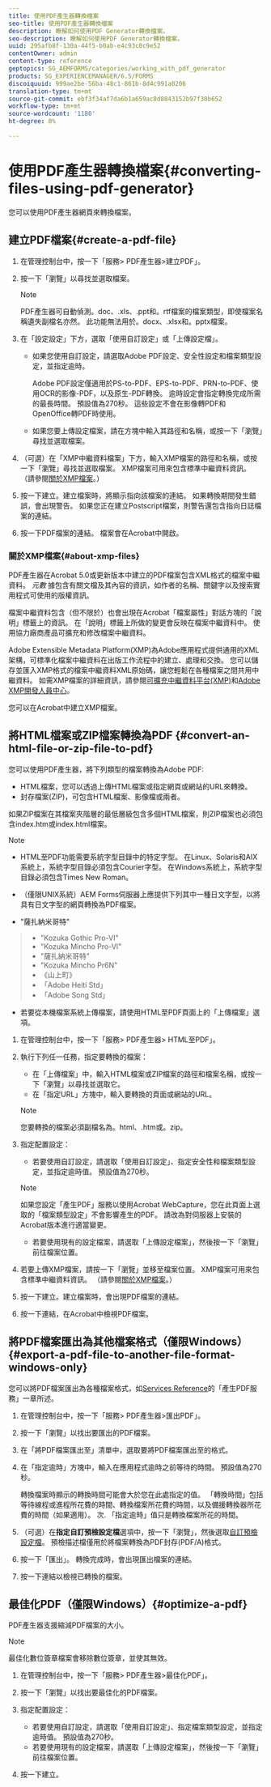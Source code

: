 ```yaml
---
title: 使用PDF產生器轉換檔案
seo-title: 使用PDF產生器轉換檔案
description: 瞭解如何使用PDF Generator轉換檔案。
seo-description: 瞭解如何使用PDF Generator轉換檔案。
uuid: 295afb8f-130a-44f5-b0ab-e4c93c0c9e52
contentOwner: admin
content-type: reference
geptopics: SG_AEMFORMS/categories/working_with_pdf_generator
products: SG_EXPERIENCEMANAGER/6.5/FORMS
discoiquuid: 999ae2be-56ba-48c1-861b-8d4c991a0206
translation-type: tm+mt
source-git-commit: ebf3f34af7da6b1a659ac8d8843152b97f30b652
workflow-type: tm+mt
source-wordcount: '1180'
ht-degree: 0%

---
```



# 使用PDF產生器轉換檔案{#converting-files-using-pdf-generator}

您可以使用PDF產生器網頁來轉換檔案。

## 建立PDF檔案{#create-a-pdf-file}

1. 在管理控制台中，按一下「服務> PDF產生器>建立PDF」。
1. 按一下「瀏覽」以尋找並選取檔案。

   >[!NOTE]
   >
   >PDF產生器可自動偵測。doc、.xls、.ppt和。rtf檔案的檔案類型，即使檔案名稱遺失副檔名亦然。 此功能無法用於。docx、.xlsx和。pptx檔案。

1. 在「設定設定」下方，選取「使用自訂設定」或「上傳設定檔」。

   * 如果您使用自訂設定，請選取Adobe PDF設定、安全性設定和檔案類型設定，並指定逾時。

      Adobe PDF設定僅適用於PS-to-PDF、EPS-to-PDF、PRN-to-PDF、使用OCR的影像-PDF，以及原生-PDF轉換。 逾時設定會指定轉換完成所需的最長時間。 預設值為270秒。 這些設定不會在影像轉PDF和OpenOffice轉PDF時使用。

   * 如果您要上傳設定檔案，請在方塊中輸入其路徑和名稱，或按一下「瀏覽」尋找並選取檔案。

1. （可選）在「XMP中繼資料檔案」下方，輸入XMP檔案的路徑和名稱，或按一下「瀏覽」尋找並選取檔案。 XMP檔案可用來包含標準中繼資料資訊。 （請參閱[關於XMP檔案](converting-files-using-pdf-generator.md#about-xmp-files)。）
1. 按一下建立。建立檔案時，將顯示指向該檔案的連結。 如果轉換期間發生錯誤，會出現警告。 如果您正在建立Postscript檔案，則警告還包含指向日誌檔案的連結。
1. 按一下PDF檔案的連結。 檔案會在Acrobat中開啟。

### 關於XMP檔案{#about-xmp-files}

PDF產生器在Acrobat 5.0或更新版本中建立的PDF檔案包含XML格式的檔案中繼資料。 *元數* 據包含有關文檔及其內容的資訊，如作者的名稱、關鍵字以及搜索實用程式可使用的版權資訊。

檔案中繼資料包含（但不限於）也會出現在Acrobat「檔案屬性」對話方塊的「說明」標籤上的資訊。 在「說明」標籤上所做的變更會反映在檔案中繼資料中。 使用協力廠商產品可擴充和修改檔案中繼資料。

Adobe Extensible Metadata Platform(XMP)為Adobe應用程式提供通用的XML架構，可標準化檔案中繼資料在出版工作流程中的建立、處理和交換。 您可以儲存並匯入XMP格式的檔案中繼資料XML原始碼，讓您輕鬆在各種檔案之間共用中繼資料。 如需XMP檔案的詳細資訊，請參閱[可擴充中繼資料平台(XMP)](https://www.adobe.com/products/xmp/)和[Adobe XMP開發人員中心](https://www.adobe.com/devnet/xmp.html)。

您可以在Acrobat中建立XMP檔案。

## 將HTML檔案或ZIP檔案轉換為PDF {#convert-an-html-file-or-zip-file-to-pdf}

您可以使用PDF產生器，將下列類型的檔案轉換為Adobe PDF:

* HTML檔案，您可以透過上傳HTML檔案或指定網頁或網站的URL來轉換。
* 封存檔案(ZIP)，可包含HTML檔案、影像檔或兩者。

如果ZIP檔案在其檔案夾階層的最低層級包含多個HTML檔案，則ZIP檔案也必須包含index.htm或index.html檔案。

>[!NOTE]
>
>* HTML至PDF功能需要系統字型目錄中的特定字型。 在Linux、Solaris和AIX系統上，系統字型目錄必須包含Courier字型。 在Windows系統上，系統字型目錄必須包含Times New Roman。
   >
   >
* （僅限UNIX系統）AEM Forms伺服器上應提供下列其中一種日文字型，以將具有日文字型的網頁轉換為PDF檔案。
   >
   >  
* &quot;薩扎納米哥特&quot;
>  * &quot;Kozuka Gothic Pro-VI&quot;
>  * &quot;Kozuka Mincho Pro-VI&quot;
>  * &quot;薩扎納米哥特&quot;
>  * &quot;Kozuka Mincho Pr6N&quot;
>  * 《山上町》
>  * 「Adobe Heiti Std」
>  * 「Adobe Song Std」

   >
   >
* 若要從本機檔案系統上傳檔案，請使用HTML至PDF頁面上的「上傳檔案」選項。


1. 在管理控制台中，按一下「服務> PDF產生器> HTML至PDF」。
1. 執行下列任一任務，指定要轉換的檔案：

   * 在「上傳檔案」中，輸入HTML檔案或ZIP檔案的路徑和檔案名稱，或按一下「瀏覽」以尋找並選取它。
   * 在「指定URL」方塊中，輸入要轉換的頁面或網站的URL。

   >[!NOTE]
   >
   >您要轉換的檔案必須副檔名為。html、.htm或。zip。

1. 指定配置設定：

   * 若要使用自訂設定，請選取「使用自訂設定」、指定安全性和檔案類型設定，並指定逾時值。 預設值為270秒。
   >[!NOTE]
   >
   >如果您設定「產生PDF」服務以使用Acrobat WebCapture，您在此頁面上選取的「檔案類型設定」不會影響產生的PDF。 請改為對伺服器上安裝的Acrobat版本進行適當變更。

   * 若要使用現有的設定檔案，請選取「上傳設定檔案」，然後按一下「瀏覽」前往檔案位置。


1. 若要上傳XMP檔案，請按一下「瀏覽」並移至檔案位置。 XMP檔案可用來包含標準中繼資料資訊。 （請參閱[關於XMP檔案](converting-files-using-pdf-generator.md#about-xmp-files)。）
1. 按一下建立。建立檔案時，會出現PDF檔案的連結。
1. 按一下連結，在Acrobat中檢視PDF檔案。

## 將PDF檔案匯出為其他檔案格式（僅限Windows）{#export-a-pdf-file-to-another-file-format-windows-only}

您可以將PDF檔案匯出為各種檔案格式，如[Services Reference](https://www.adobe.com/go/learn_aemforms_services_63)的「產生PDF服務」一章所述。

1. 在管理控制台中，按一下「服務> PDF產生器>匯出PDF」。
1. 按一下「瀏覽」以找出要匯出的PDF檔案。
1. 在「將PDF檔案匯出至」清單中，選取要將PDF檔案匯出至的格式。
1. 在「指定逾時」方塊中，輸入在應用程式逾時之前等待的時間。 預設值為270秒。

   轉換檔案時顯示的轉換時間可能會大於您在此處指定的值。 「轉換時間」包括等待線程或進程所花費的時間、轉換檔案所花費的時間，以及備援轉換器所花費的時間（如果適用）。 次. 「指定逾時」值只是轉換檔案所花的時間。

1. （可選）在&#x200B;**指定自訂預檢設定檔**&#x200B;選項中，按一下「瀏覽」，然後選取[自訂預檢設定檔](https://helpx.adobe.com/acrobat/using/preflight-profiles-acrobat-pro.html)。 預檢描述檔僅用於將檔案轉換為PDF封存(PDF/A)格式。
1. 按一下「匯出」。 轉換完成時，會出現匯出檔案的連結。
1. 按一下連結以檢視已轉換的檔案。

## 最佳化PDF（僅限Windows）{#optimize-a-pdf}

PDF產生器支援縮減PDF檔案的大小。

>[!NOTE]
>
>最佳化數位簽章檔案會移除數位簽章，並使其無效。

1. 在管理控制台中，按一下「服務> PDF產生器>最佳化PDF」。
1. 按一下「瀏覽」以找出要最佳化的PDF檔案。
1. 指定配置設定：

   * 若要使用自訂設定，請選取「使用自訂設定」、指定檔案類型設定，並指定逾時值。 預設值為270秒。
   * 若要使用現有的設定檔案，請選取「上傳設定檔案」，然後按一下「瀏覽」前往檔案位置。

1. 按一下建立。

